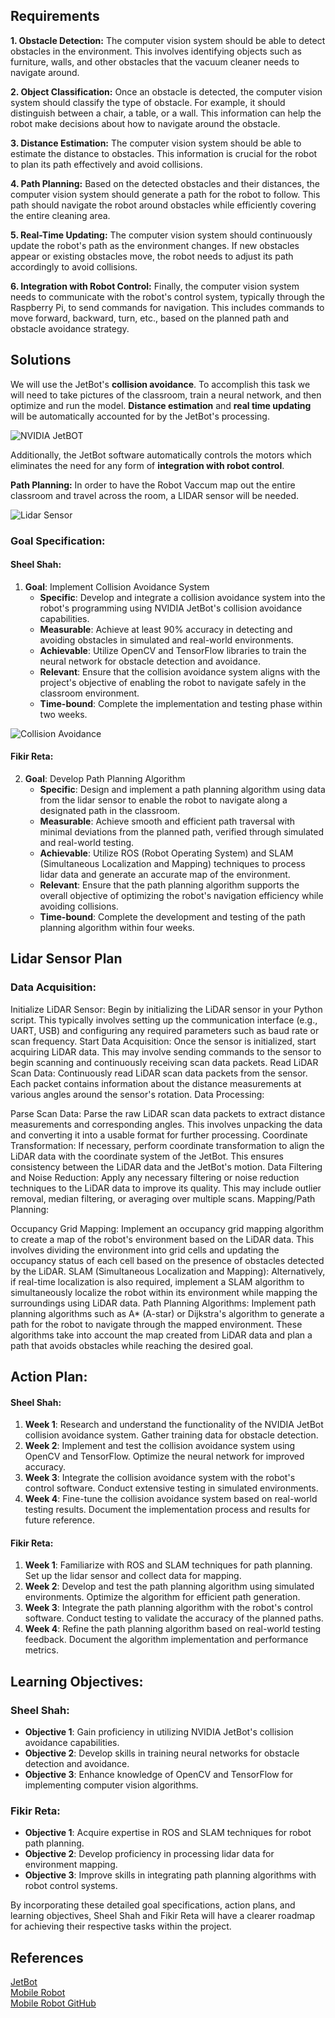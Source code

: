 ## Requirements

**1. Obstacle Detection:** The computer vision system should be able to detect obstacles in the environment. This involves identifying objects such as furniture, walls, and other obstacles that the vacuum cleaner needs to navigate around.

**2. Object Classification:** Once an obstacle is detected, the computer vision system should classify the type of obstacle. For example, it should distinguish between a chair, a table, or a wall. This information can help the robot make decisions about how to navigate around the obstacle.

**3. Distance Estimation:** The computer vision system should be able to estimate the distance to obstacles. This information is crucial for the robot to plan its path effectively and avoid collisions.

**4. Path Planning:** Based on the detected obstacles and their distances, the computer vision system should generate a path for the robot to follow. This path should navigate the robot around obstacles while efficiently covering the entire cleaning area.

**5. Real-Time Updating:** The computer vision system should continuously update the robot's path as the environment changes. If new obstacles appear or existing obstacles move, the robot needs to adjust its path accordingly to avoid collisions.

**6. Integration with Robot Control:** Finally, the computer vision system needs to communicate with the robot's control system, typically through the Raspberry Pi, to send commands for navigation. This includes commands to move forward, backward, turn, etc., based on the planned path and obstacle avoidance strategy.

## Solutions

We will use the JetBot's **collision avoidance**. To accomplish this task we will need to take pictures of the classroom, train a neural network, and then optimize and run the model. **Distance estimation** and **real time updating** will be automatically accounted for by the JetBot's processing.

![NVIDIA JetBOT](https://www.nvidia.com/content/dam/en-zz/Solutions/intelligent-machines/embedded-systems/embedded-jetbot-ai-kits-fabo-2c50-d@2x.jpg)

Additionally, the JetBot software automatically controls the motors which eliminates the need for any form of **integration with robot control**.

**Path Planning:** In order to have the Robot Vaccum map out the entire classroom and travel across the room, a LIDAR sensor will be needed.

![Lidar Sensor](https://m.media-amazon.com/images/I/515P0yY+uxL.jpg)

### Goal Specification:

#### Sheel Shah:
1. **Goal**: Implement Collision Avoidance System
   - **Specific**: Develop and integrate a collision avoidance system into the robot's programming using NVIDIA JetBot's collision avoidance capabilities.
   - **Measurable**: Achieve at least 90% accuracy in detecting and avoiding obstacles in simulated and real-world environments.
   - **Achievable**: Utilize OpenCV and TensorFlow libraries to train the neural network for obstacle detection and avoidance.
   - **Relevant**: Ensure that the collision avoidance system aligns with the project's objective of enabling the robot to navigate safely in the classroom environment.
   - **Time-bound**: Complete the implementation and testing phase within two weeks.

![Collision Avoidance](https://i.ytimg.com/vi/mwOVFXkc1WI/maxresdefault.jpg)

#### Fikir Reta:
2. **Goal**: Develop Path Planning Algorithm
   - **Specific**: Design and implement a path planning algorithm using data from the lidar sensor to enable the robot to navigate along a designated path in the classroom.
   - **Measurable**: Achieve smooth and efficient path traversal with minimal deviations from the planned path, verified through simulated and real-world testing.
   - **Achievable**: Utilize ROS (Robot Operating System) and SLAM (Simultaneous Localization and Mapping) techniques to process lidar data and generate an accurate map of the environment.
   - **Relevant**: Ensure that the path planning algorithm supports the overall objective of optimizing the robot's navigation efficiency while avoiding collisions.
   - **Time-bound**: Complete the development and testing of the path planning algorithm within four weeks.


## Lidar Sensor Plan
### Data Acquisition:

Initialize LiDAR Sensor: Begin by initializing the LiDAR sensor in your Python script. This typically involves setting up the communication interface (e.g., UART, USB) and configuring any required parameters such as baud rate or scan frequency.
Start Data Acquisition: Once the sensor is initialized, start acquiring LiDAR data. This may involve sending commands to the sensor to begin scanning and continuously receiving scan data packets.
Read LiDAR Scan Data: Continuously read LiDAR scan data packets from the sensor. Each packet contains information about the distance measurements at various angles around the sensor's rotation.
Data Processing:

Parse Scan Data: Parse the raw LiDAR scan data packets to extract distance measurements and corresponding angles. This involves unpacking the data and converting it into a usable format for further processing.
Coordinate Transformation: If necessary, perform coordinate transformation to align the LiDAR data with the coordinate system of the JetBot. This ensures consistency between the LiDAR data and the JetBot's motion.
Data Filtering and Noise Reduction: Apply any necessary filtering or noise reduction techniques to the LiDAR data to improve its quality. This may include outlier removal, median filtering, or averaging over multiple scans.
Mapping/Path Planning:

Occupancy Grid Mapping: Implement an occupancy grid mapping algorithm to create a map of the robot's environment based on the LiDAR data. This involves dividing the environment into grid cells and updating the occupancy status of each cell based on the presence of obstacles detected by the LiDAR.
SLAM (Simultaneous Localization and Mapping): Alternatively, if real-time localization is also required, implement a SLAM algorithm to simultaneously localize the robot within its environment while mapping the surroundings using LiDAR data.
Path Planning Algorithms: Implement path planning algorithms such as A* (A-star) or Dijkstra's algorithm to generate a path for the robot to navigate through the mapped environment. These algorithms take into account the map created from LiDAR data and plan a path that avoids obstacles while reaching the desired goal.

## Action Plan:

#### Sheel Shah:
1. **Week 1**: Research and understand the functionality of the NVIDIA JetBot collision avoidance system. Gather training data for obstacle detection.
2. **Week 2**: Implement and test the collision avoidance system using OpenCV and TensorFlow. Optimize the neural network for improved accuracy.
3. **Week 3**: Integrate the collision avoidance system with the robot's control software. Conduct extensive testing in simulated environments.
4. **Week 4**: Fine-tune the collision avoidance system based on real-world testing results. Document the implementation process and results for future reference.

#### Fikir Reta:
1. **Week 1**: Familiarize with ROS and SLAM techniques for path planning. Set up the lidar sensor and collect data for mapping.
2. **Week 2**: Develop and test the path planning algorithm using simulated environments. Optimize the algorithm for efficient path generation.
3. **Week 3**: Integrate the path planning algorithm with the robot's control software. Conduct testing to validate the accuracy of the planned paths.
4. **Week 4**: Refine the path planning algorithm based on real-world testing feedback. Document the algorithm implementation and performance metrics.

## Learning Objectives:

### Sheel Shah:
- **Objective 1**: Gain proficiency in utilizing NVIDIA JetBot's collision avoidance capabilities.
- **Objective 2**: Develop skills in training neural networks for obstacle detection and avoidance.
- **Objective 3**: Enhance knowledge of OpenCV and TensorFlow for implementing computer vision algorithms.

### Fikir Reta:
- **Objective 1**: Acquire expertise in ROS and SLAM techniques for robot path planning.
- **Objective 2**: Develop proficiency in processing lidar data for environment mapping.
- **Objective 3**: Improve skills in integrating path planning algorithms with robot control systems.

By incorporating these detailed goal specifications, action plans, and learning objectives, Sheel Shah and Fikir Reta will have a clearer roadmap for achieving their respective tasks within the project.

## References

[JetBot](https://jetbot.org/master/examples/collision_avoidance.html)\
[Mobile Robot](https://articulatedrobotics.xyz/mobile-robot-1-project-overview/)\
[Mobile Robot GitHub](https://github.com/joshnewans/my_bot/tree/main)
